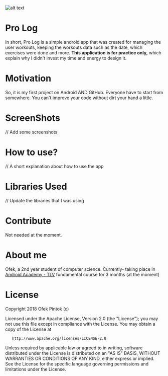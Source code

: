 ![alt text](https://user-images.githubusercontent.com/38051253/49102243-fd0ca480-f280-11e8-94d5-073255f18584.jpg)

# Pro Log
In short, Pro Log is a simple android app that was created for managing the user workouts, keeping the workouts data such as the date, which exercises were done and more. <b>This application is for practice only,</b> which explain why I didn't invest my time and energy to design it.

# Motivation
So, it is my first project on Android AND GitHub. Everyone have to start from somewhere.
You can't improve your code without dirt your hand a little.

# ScreenShots
// Add some screenshots

# How to use?
// A short explanation about how to use the app

# Libraries Used
// Update the libraries that I was using

# Contribute
Not needed at the moment.

# About me
Ofek, a 2nd year student of computer science. Currently- taking place in [Android Academy - TLV](@[https://www.facebook.com/groups/android.academy.ils/](url)) fundamental course for 3 months (at the moment)

# License
Copyright 2018 Ofek Pintok (c)

   Licensed under the Apache License, Version 2.0 (the "License");
   you may not use this file except in compliance with the License.
   You may obtain a copy of the License at

       http://www.apache.org/licenses/LICENSE-2.0

   Unless required by applicable law or agreed to in writing, software
   distributed under the License is distributed on an "AS IS" BASIS,
   WITHOUT WARRANTIES OR CONDITIONS OF ANY KIND, either express or implied.
   See the License for the specific language governing permissions and
   limitations under the License.
